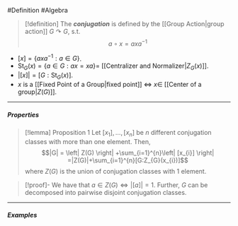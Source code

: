 #Definition #Algebra

> [!definition]
> The ***conjugation*** is defined by the [[Group Action|group action]] $G \curvearrowright G$, s.t. 
> $$a \circ  x=ax  a^{-1}$$
- $[x]=\{ axa^{-1}:a\in G \}$.
- $\text{St}_{G}(x)=\{ a\in G:ax=xa \}=$ [[Centralizer and Normalizer|$Z_{G}(x)$]].
- $\left| [x] \right|=[G:\text{St}_{G}(x)]$. 
- $x$ is a [[Fixed Point of a Group|fixed point]] $\iff$ $x\in$ [[Center of a group|$Z(G)$]].
---
##### Properties
> [!lemma] Proposition 1
> Let $[x_{ 1}],\dots,[x_{n}]$ be $n$ different conjugation classes with more than one element. Then,
> $$|G| = \left| Z(G) \right| +\sum_{i=1}^{n}\left| [x_{i}] \right| =|Z(G)|+\sum_{i=1}^{n}[G:Z_{G}(x_{i})]$$ 
> where $Z(G)$ is the union of conjugation classes with 1 element.

>[!proof]-
> We have that $a\in Z(G)\iff |[a]|=1$. Further, $G$ can be decomposed into pairwise disjoint conjugation classes.
---
##### Examples


